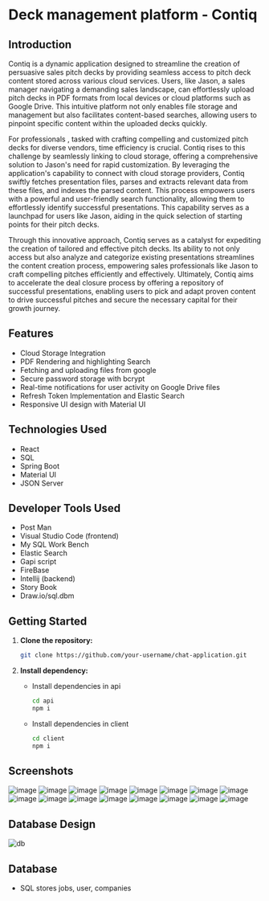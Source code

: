 # Deck management platform - Contiq

## Introduction

Contiq is a dynamic application designed to streamline the creation of persuasive sales pitch decks by providing seamless access to pitch deck content stored across various cloud services. Users, like Jason, a sales manager navigating a demanding sales landscape, can effortlessly upload pitch decks in PDF formats from local devices or cloud platforms such as Google Drive. This intuitive platform not only enables file storage and management but also facilitates content-based searches, allowing users to pinpoint specific content within the uploaded decks quickly.

For professionals , tasked with crafting compelling and customized pitch decks for diverse vendors, time efficiency is crucial. Contiq rises to this challenge by seamlessly linking to cloud storage, offering a comprehensive solution to Jason's need for rapid customization. By leveraging the application's capability to connect with cloud storage providers, Contiq swiftly fetches presentation files, parses and extracts relevant data from these files, and indexes the parsed content. This process empowers users with a powerful and user-friendly search functionality, allowing them to effortlessly identify successful presentations. This capability serves as a launchpad for users like Jason, aiding in the quick selection of starting points for their pitch decks.

Through this innovative approach, Contiq serves as a catalyst for expediting the creation of tailored and effective pitch decks. Its ability to not only access but also analyze and categorize existing presentations streamlines the content creation process, empowering sales professionals like Jason to craft compelling pitches efficiently and effectively. Ultimately, Contiq aims to accelerate the deal closure process by offering a repository of successful presentations, enabling users to pick and adapt proven content to drive successful pitches and secure the necessary capital for their growth journey.

## Features

- Cloud Storage Integration
- PDF Rendering and highlighting Search
- Fetching and uploading files from google
- Secure password storage with bcrypt
- Real-time notifications for user activity on Google Drive files
- Refresh Token Implementation and Elastic Search
- Responsive UI design with Material UI

## Technologies Used

- React
- SQL
- Spring Boot
- Material UI
- JSON Server

## Developer Tools Used

- Post Man
- Visual Studio Code (frontend)
- My SQL Work Bench
- Elastic Search
- Gapi script
- FireBase
- Intellij (backend)
- Story Book
- Draw.io/sql.dbm

## Getting Started

1. **Clone the repository:**

   ```bash
   git clone https://github.com/your-username/chat-application.git 
   ```
2. **Install dependency:**

    - Install dependencies in api 
        ```bash
        cd api
        npm i
        ```
    - Install dependencies in client 
        ```bash
        cd client
        npm i
        ```

## Screenshots 

![image](https://github.com/sanath1515/Contiq/assets/60379301/3225bedb-bddb-4b58-a077-e2b24107acfb)
![image](https://github.com/sanath1515/Contiq/assets/60379301/ba8e405c-8588-402a-8c87-e36422725fdb)
![image](https://github.com/sanath1515/Contiq/assets/60379301/e603df41-8a63-4b74-987b-1e13de5c03a7)
![image](https://github.com/sanath1515/Contiq/assets/60379301/e7efed14-f042-4e9d-88c0-1a434f74a025)
![image](https://github.com/sanath1515/Contiq/assets/60379301/3fcb3574-0bc7-463a-ad9b-1652758aeddd)
![image](https://github.com/sanath1515/Contiq/assets/60379301/9308e29f-1c69-4639-8e84-23dfe870824d)
![image](https://github.com/sanath1515/Contiq/assets/60379301/7cbedbdb-562f-4055-802d-1f0d143ba061)
![image](https://github.com/sanath1515/Contiq/assets/60379301/b7a5fecb-17bc-4aaf-92db-6edb33c7b70d)
![image](https://github.com/sanath1515/Contiq/assets/60379301/5fe3af8d-4419-47b4-8756-bb17ee1e47ff)
![image](https://github.com/sanath1515/Contiq/assets/60379301/494b58dc-3638-4a7d-8ec9-6ecf3f995fe2)
![image](https://github.com/sanath1515/Contiq/assets/60379301/8daf432d-0344-44de-84b5-4c198388fc19)
![image](https://github.com/sanath1515/Contiq/assets/60379301/7ac23885-a666-40ee-a55e-ecbd7921b717)
![image](https://github.com/sanath1515/Contiq/assets/60379301/0c55e57d-5d44-442a-a94e-3b5c0a248407)
![image](https://github.com/sanath1515/Contiq/assets/60379301/9b4c6bde-9f61-41b8-b830-01845f2f8b4e)
![image](https://github.com/sanath1515/Contiq/assets/60379301/62446bc3-fd07-4baa-af78-7cdcbcec5b0f)
![image](https://github.com/sanath1515/Contiq/assets/60379301/2517090d-e022-4e6e-94de-e14445a64f33)



















## Database Design 
![db](https://github.com/sanath1515/Contiq/assets/60379301/9730624f-12da-48d9-a98a-b69f4d7d75c1)


## Database

- SQL stores jobs, user, companies
  

                    
